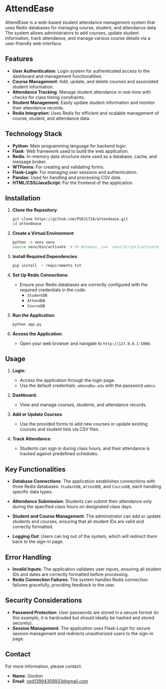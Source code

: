 # AttendEase

AttendEase is a web-based student attendance management system that uses Redis databases for managing course, student, and attendance data. The system allows administrators to add courses, update student information, track attendance, and manage various course details via a user-friendly web interface.

## Features

- **User Authentication**: Login system for authenticated access to the dashboard and management functionalities.
- **Course Management**: Add, update, and delete courses and associated student information.
- **Attendance Tracking**: Manage student attendance in real-time with checks for class timing constraints.
- **Student Management**: Easily update student information and monitor their attendance records.
- **Redis Integration**: Uses Redis for efficient and scalable management of course, student, and attendance data.

## Technology Stack

- **Python**: Main programming language for backend logic.
- **Flask**: Web framework used to build the web application.
- **Redis**: In-memory data structure store used as a database, cache, and message broker.
- **WTForms**: For creating and validating forms.
- **Flask-Login**: For managing user sessions and authentication.
- **Pandas**: Used for handling and processing CSV data.
- **HTML/CSS/JavaScript**: For the frontend of the application.

## Installation

1. **Clone the Repository**:
   ```bash
   git clone https://github.com/PSRJ1719/attendease.git
   cd attendease
   ```

2. **Create a Virtual Environment**:
   ```bash
   python -m venv venv
   source venv/bin/activate  # On Windows, use `venv\Scripts\activate`
   ```

3. **Install Required Dependencies**:
   ```bash
   pip install -r requirements.txt
   ```

4. **Set Up Redis Connections**:
   - Ensure your Redis databases are correctly configured with the required credentials in the code:
     - `StudentDB`
     - `AttendDB`
     - `CourseDB`

5. **Run the Application**:
   ```bash
   python app.py
   ```

6. **Access the Application**:
   - Open your web browser and navigate to `http://127.0.0.1:5000`.

## Usage

1. **Login**:
   - Access the application through the login page.
   - Use the default credentials: `admin@bu.edu` with the password `admin`.

2. **Dashboard**:
   - View and manage courses, students, and attendance records.

3. **Add or Update Courses**:
   - Use the provided forms to add new courses or update existing courses and student lists via CSV files.

4. **Track Attendance**:
   - Students can sign in during class hours, and their attendance is tracked against predefined schedules.

## Key Functionalities

- **Database Connections**: The application establishes connections with three Redis databases: `StudentDB`, `AttendDB`, and `CourseDB`, each handling specific data types.
  
- **Attendance Submission**: Students can submit their attendance only during the specified class hours on designated class days.

- **Student and Course Management**: The administrator can add or update students and courses, ensuring that all student IDs are valid and correctly formatted.

- **Logging Out**: Users can log out of the system, which will redirect them back to the sign-in page.

## Error Handling

- **Invalid Inputs**: The application validates user inputs, ensuring all student IDs and dates are correctly formatted before processing.
- **Redis Connection Failures**: The system handles Redis connection failures gracefully, providing feedback to the user.

## Security Considerations

- **Password Protection**: User passwords are stored in a secure format (in this example, it is hardcoded but should ideally be hashed and stored securely).
- **Session Management**: The application uses Flask-Login for secure session management and redirects unauthorized users to the sign-in page.

## Contact

For more information, please contact:
- **Name**: Gordon
- **Email**: zgd13994359933@gmail.com
